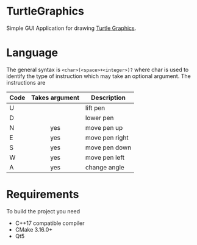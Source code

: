 # TurtleGraphics

Simple GUI Application for drawing [Turtle Graphics](https://en.wikipedia.org/wiki/Turtle_graphics).

# Language

The general syntax is `<char>(<space>+<integer>)?` where char is used to identify the type of instruction which may take an optional argument. The instructions are

| Code          | Takes argument| Description     |
| ------------- |:-------------:| --------------- |
| U             |               | lift pen        |
| D             |               | lower pen       |
| N             | yes           | move pen up     |
| E             | yes           | move pen right  |
| S             | yes           | move pen down   |
| W             | yes           | move pen left   |
| A             | yes           | change angle    |

 # Requirements
 
 To build the project you need
  * C++17 compatible compiler
  * CMake 3.16.0+
  * Qt5
